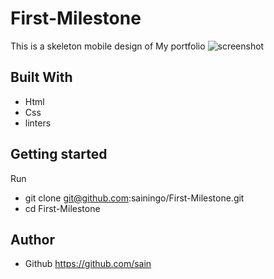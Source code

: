 # First-Milestone
This is a skeleton mobile design of My portfolio
![screenshot](https://user-images.githubusercontent.com/32932447/153258498-01ed1e39-331d-4f2b-92b7-1a9e3d26b79a.png)

## Built With
- Html
- Css
- linters
## Getting started
Run
- git clone git@github.com:sainingo/First-Milestone.git
- cd First-Milestone
## Author
- Github https://github.com/sain
